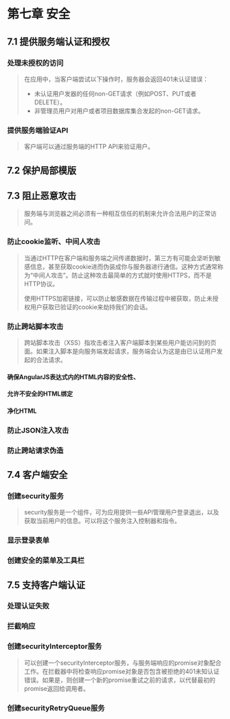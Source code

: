 # 第七章 安全

## 7.1 提供服务端认证和授权

### 处理未授权的访问

> 在应用中，当客户端尝试以下操作时，服务器会返回401未认证错误：
>
> - 未认证用户发器的任何non-GET请求（例如POST、PUT或者 DELETE）。
> - 非管理员用户对用户或者项目数据库集合发起的non-GET请求。

### 提供服务端验证API

> 客户端可以通过服务端的HTTP API来验证用户。

## 7.2 保护局部模版

## 7.3 阻止恶意攻击

> 服务端与浏览器之间必须有一种相互信任的机制来允许合法用户的正常访问。

### 防止cookie监听、中间人攻击

> 当通过HTTP在客户端和服务端之间传递数据时，第三方有可能会坚听到敏感信息，甚至获取cookie进而伪装成你与服务器进行通信。这种方式通常称为“中间人攻击”。防止这种攻击最简单的方式就时使用HTTPS，而不是HTTP协议。
>
> 使用HTTPS加密链接，可以防止敏感数据在传输过程中被获取，防止未授权用户获取已验证的cookie来劫持我们的会话。

### 防止跨站脚本攻击

> 跨站脚本攻击（XSS）指攻击者注入客户端脚本到某些用户能访问到的页面。如果注入脚本是向服务端发起请求，服务端会认为这是由已认证用户发起的合法请求。

#### 确保AngularJS表达式内的HTML内容的安全性、

#### 允许不安全的HTML绑定

#### 净化HTML

### 防止JSON注入攻击

### 防止跨站请求伪造

## 7.4 客户端安全

 ### 创建security服务

> security服务是一个组件，可为应用提供一些API管理用户登录退出，以及获取当前用户的信息。可以将这个服务注入控制器和指令。

### 显示登录表单

### 创建安全的菜单及工具栏

## 7.5 支持客户端认证

### 处理认证失败

### 拦截响应

### 创建securityInterceptor服务

> 可以创建一个securityInterceptor服务，与服务端响应的promise对象配合工作。在拦截器中将检查响应promise对象是否包含被拒绝的401未知认证错误。如果是，则创建一个新的promise重试之前的请求，以代替最初的promise返回给调用者。

### 创建securityRetryQueue服务









